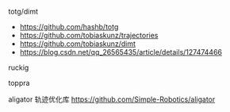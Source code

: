 totg/dimt
- https://github.com/hashb/totg
- https://github.com/tobiaskunz/trajectories
- https://github.com/tobiaskunz/dimt
- https://blog.csdn.net/qq_26565435/article/details/127474466

ruckig

toppra

aligator 轨迹优化库
https://github.com/Simple-Robotics/aligator

